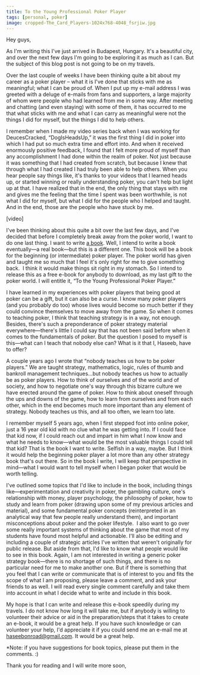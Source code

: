 ```yaml
---
title: To the Young Professional Poker Player
tags: [personal, poker]
image: cropped-The_Card_Players-1024x768-4048_fsrjiw.jpg
---
```


Hey guys,

As I'm writing this I've just arrived in Budapest, Hungary. It's a beautiful city, and over the next few days I'm going to be exploring it as much as I can. But the subject of this blog post is not going to be on my travels.

Over the last couple of weeks I have been thinking quite a bit about my career as a poker player – what it is I've done that sticks with me as meaningful; what I can be proud of. When I put up my e-mail address I was greeted with a deluge of e-mails from fans and supporters, a large majority of whom were people who had learned from me in some way. After meeting and chatting (and even staying) with some of them, it has occurred to me that what sticks with me and what I can carry as meaningful were not the things I did for myself, but the things I did to help others.

I remember when I made my video series back when I was working for DeucesCracked, &ldquo;DogIsHeadsUp,&rdquo; it was the first thing I did in poker into which I had put so much extra time and effort into. And when it received enormously positive feedback, I found that I felt more proud of myself than any accomplishment I had done within the realm of poker. Not just because it was something that I had created from scratch, but because I knew that through what I had created I had truly been able to help others. When you hear people say things like, it's thanks to your videos that I learned heads up, or started winning or really understanding poker, you can't help but light up at that. I have realized that in the end, the only thing that stays with me and gives me the feeling that the time I spent was been worthwhile, is not what I did for myself, but what I did for the people who I helped and taught. And in the end, those are the people who have stuck by me.

<div class="ui embed" data-url="https://www.youtube.com/embed/cchlCNlJUXw">[video]</div>

I've been thinking about this quite a bit over the last few days, and I've decided that before I completely break away from the poker world, I want to do one last thing. I want to write [a book](https://haseebq.com/book/). Well, I intend to write a book eventually&mdash;a real book&mdash;but this is a different one. This book will be a book for the beginning (or intermediate) poker player. The poker world has given and taught me so much that I feel it's only right for me to give something back.  I think it would make things sit right in my stomach. So I intend to release this as a free e-book for anybody to download, as my last gift to the poker world. I will entitle it, &ldquo;To the Young Professional Poker Player.&rdquo;

I have learned in my experiences with poker players that being good at poker can be a gift, but it can also be a curse. I know many poker players (and you probably do too) whose lives would become so much better if they could convince themselves to move away from the game. So when it comes to teaching poker, I think that teaching strategy is in a way, not enough. Besides, there's such a preponderance of poker strategy material everywhere&mdash;there's little I could say that has not been said before when it comes to the fundamentals of poker. But the question I posed to myself is this&mdash;what can I teach that nobody else can? What is it that I, Haseeb, have to offer?

A couple years ago I wrote that &ldquo;nobody teaches us how to be poker players.&rdquo; We are taught strategy, mathematics, logic, rules of thumb and bankroll management techniques&hellip;but nobody teaches us how to actually be as poker players. How to think of ourselves and of the world and of society, and how to negotiate one's way through this bizarre culture we have erected around the game of poker. How to think about oneself through the ups and downs of the game, how to learn from ourselves and from each other, which in the end becomes much more important than any element of strategy. Nobody teaches us this, and all too often, we learn too late.

I remember myself 5 years ago, when I first stepped foot into online poker, just a 16 year old kid with no clue what he was getting into. If I could face that kid now, if I could reach out and impart in him what I now know and what he needs to know&mdash;what would be the most valuable things I could tell that kid? That is the book I want to write. Selfish in a way, maybe. But I think it would help the beginning poker player a lot more than any other strategy book that's out there. So in the book I write, I will keep that perspective in mind&mdash;what I would want to tell myself when I began poker that would be worth telling.

I've outlined some topics that I'd like to include in the book, including things like&mdash;experimentation and creativity in poker, the gambling culture, one's relationship with money, player psychology, the philosophy of poker, how to study and learn from poker (drawing upon some of my previous articles and material), and some fundamental poker concepts (reinterpreted in an analytical way that few people really understand them), and important misconceptions about poker and the poker lifestyle.  I also want to go over some really important systems of thinking about the game that most of my students have found most helpful and actionable. I'll also be editing and including a couple of strategic articles I've written that weren't originally for public release. But aside from that, I'd like to know what people would like to see in this book. Again, I am not interested in writing a generic poker strategy book&mdash;there is no shortage of such things, and there is no particular need for me to make another one. But if there is something that you feel that I can write or communicate that is of interest to you and fits the scope of what I am proposing, please leave a comment, and ask your friends to as well. I will read every single comment carefully and take them into account in what I decide what to write and include in this book.

My hope is that I can write and release this e-book speedily during my travels. I do not know how long it will take me, but if anybody is willing to volunteer their advice or aid in the preparation/steps that it takes to create an e-book, it would be a great help. If you have such knowledge or can volunteer your help, I'd appreciate it if you could send me an e-mail me at haseebonroad@gmail.com. It would be a great help.

\*Note: if you have suggestions for book topics, please put them in the comments. :)

Thank you for reading and I will write more soon,
